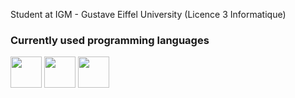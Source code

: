 
Student at IGM - Gustave Eiffel University (Licence 3 Informatique)

<h3>Currently used programming languages</h3> 

<div>
   <img id = "C" src= "https://th.bing.com/th/id/OIP.CGb5i24b-85d19BU0cd-ZwHaGd?pid=ImgDet&w=860&h=751&rs=1" height= "50"></img>
   <img id = "javascript" src= "https://th.bing.com/th/id/OIP.8AcIyzgCiPl6P7-nKGLOGwHaHa?w=169&h=180&c=7&r=0&o=5&pid=1.7" height= "50"></img>
  <img id = "java" src= "https://th.bing.com/th/id/R.6f1c70b89c5d16f45501c3b0168acec8?rik=xcNv%2ffhmBDcvhQ&riu=http%3a%2f%2fwww.testbytes.net%2fwp-content%2fuploads%2f2017%2f12%2fjava-screen-shot.png&ehk=eCjwoMNI3%2ba544xZIhAJB1sNOOfk4xEjTpY36qKW1I4%3d&risl=&pid=ImgRaw&r=0" height= "50"></img>
</div>
  

<!---
Sthorste/Sthorste is a ✨ special ✨ repository because its `README.md` (this file) appears on your GitHub profile.
You can click the Preview link to take a look at your changes.
--->
